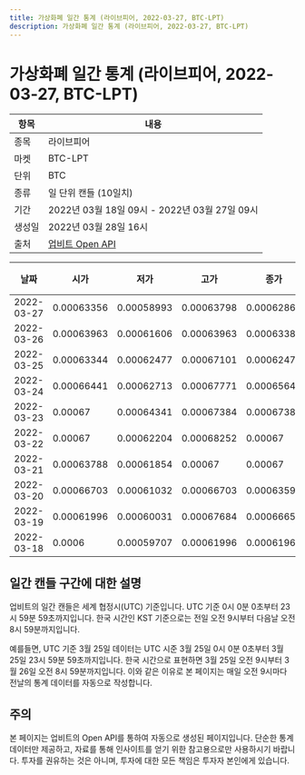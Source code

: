 ```yaml
---
title: 가상화폐 일간 통계 (라이브피어, 2022-03-27, BTC-LPT)
description: 가상화폐 일간 통계 (라이브피어, 2022-03-27, BTC-LPT)
---
```



가상화폐 일간 통계 (라이브피어, 2022-03-27, BTC-LPT)
===

|항목|내용|
|--|--|
|종목|라이브피어|
|마켓|BTC-LPT|
|단위|BTC|
|종류|일 단위 캔들 (10일치)|
|기간|2022년 03월 18일 09시 - 2022년 03월 27일 09시|
|생성일|2022년 03월 28일 16시|
|출처|[업비트 Open API](https://docs.upbit.com)|


|날짜|시가|저가|고가|종가|비고|
|--|--|--|--|--|--|
|2022-03-27|0.00063356|0.00058993|0.00063798|0.00062867|    |
|2022-03-26|0.00063963|0.00061606|0.00063963|0.00063383|    |
|2022-03-25|0.00063344|0.00062477|0.00067101|0.00062477|    |
|2022-03-24|0.00066441|0.00062713|0.00067771|0.00065642|    |
|2022-03-23|0.00067|0.00064341|0.00067384|0.00067383|    |
|2022-03-22|0.00067|0.00062204|0.00068252|0.00067|    |
|2022-03-21|0.00063788|0.00061854|0.00067|0.00067|    |
|2022-03-20|0.00066703|0.00061032|0.00066703|0.00063594|    |
|2022-03-19|0.00061996|0.00060031|0.00067684|0.00066659|    |
|2022-03-18|0.0006|0.00059707|0.00061996|0.0006196|    |


일간 캔들 구간에 대한 설명
---


업비트의 일간 캔들은 세계 협정시(UTC) 기준입니다. 
UTC 기준 0시 0분 0초부터 23시 59분 59초까지입니다. 
한국 시간인 KST 기준으로는 전일 오전 9시부터 다음날 오전 8시 59분까지입니다. 


예를들면, UTC 기준 3월 25일 데이터는 UTC 시준 3월 25일 0시 0분 0초부터 3월 25일 23시 59분 59초까지입니다. 
한국 시간으로 표현하면 3월 25일 오전 9시부터 3월 26일 오전 8시 59분까지입니다. 
이와 같은 이유로 본 페이지는 매일 오전 9시마다 전날의 통계 데이터를 자동으로 작성합니다. 


주의
---


본 페이지는 업비트의 Open API를 통하여 자동으로 생성된 페이지입니다. 
단순한 통계 데이터만 제공하고, 자료를 통해 인사이트를 얻기 위한 참고용으로만 사용하시기 바랍니다. 
투자를 권유하는 것은 아니며, 투자에 대한 모든 책임은 투자자 본인에게 있습니다. 
